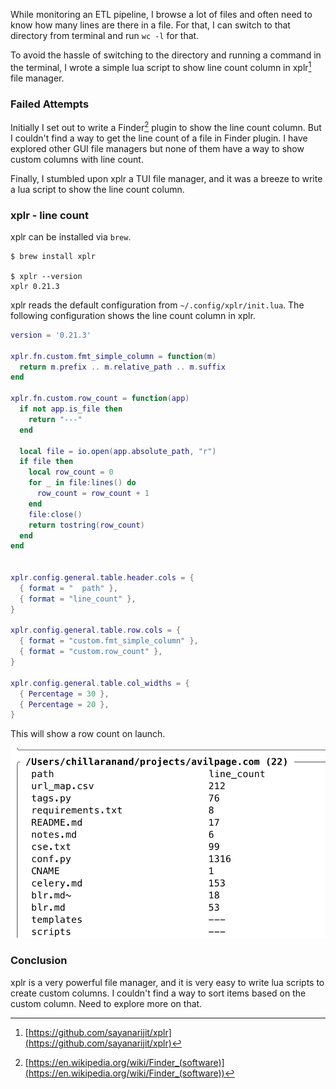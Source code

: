 <!--
.. title: Add "Line Count" Column in File Manager
.. slug: add-column-for-row-count-in-file-manager
.. date: 2023-11-07 02:13:13 UTC+05:30
.. tags: lua, file manager, command-line
.. category: programming
.. link: 
.. description: How to create a user defined custom column to show line/row count of a file in file manager.
.. type: text
-->

While monitoring an ETL pipeline, I browse a lot of files and often need to know how many lines are there in a file. For that, I can switch to that directory from terminal and run `wc -l` for that.

To avoid the hassle of switching to the directory and running a command in the terminal, I wrote a simple lua script to show line count column in xplr[^xplr] file manager.

### Failed Attempts

Initially I set out to write a Finder[^finder] plugin to show the line count column. But I couldn't find a way to get the line count of a file in Finder plugin. I have explored other GUI file managers but none of them have a way to show custom columns with line count.

Finally, I stumbled upon xplr a TUI file manager, and it was a breeze to write a lua script to show the line count column.

### xplr - line count

xplr can be installed via `brew`. 

```shell
$ brew install xplr

$ xplr --version
xplr 0.21.3
```

xplr reads the default configuration from `~/.config/xplr/init.lua`. The following configuration shows the line count column in xplr.

```lua
version = '0.21.3'

xplr.fn.custom.fmt_simple_column = function(m)
  return m.prefix .. m.relative_path .. m.suffix
end

xplr.fn.custom.row_count = function(app)
  if not app.is_file then
    return "---"
  end

  local file = io.open(app.absolute_path, "r")
  if file then
    local row_count = 0
    for _ in file:lines() do
      row_count = row_count + 1
    end
    file:close()
    return tostring(row_count)
  end
end


xplr.config.general.table.header.cols = {
  { format = "  path" },
  { format = "line_count" },
}

xplr.config.general.table.row.cols = {
  { format = "custom.fmt_simple_column" },
  { format = "custom.row_count" },
}

xplr.config.general.table.col_widths = {
  { Percentage = 30 },
  { Percentage = 20 },
}
```

This will show a row count on launch.

![xplr - line count](/images/xplr-line-count-column.png)

### Conclusion

xplr is a very powerful file manager, and it is very easy to write lua scripts to create custom columns. I couldn't find a way to sort items based on the custom column. Need to explore more on that.


[^xplr]: [https://github.com/sayanarijit/xplr](https://github.com/sayanarijit/xplr)

[^finder]: [https://en.wikipedia.org/wiki/Finder_(software)](https://en.wikipedia.org/wiki/Finder_(software))
